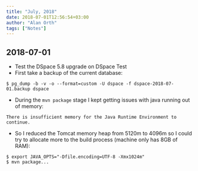 ```yaml
---
title: "July, 2018"
date: 2018-07-01T12:56:54+03:00
author: "Alan Orth"
tags: ["Notes"]
---
```


## 2018-07-01

- Test the DSpace 5.8 upgrade on DSpace Test
- First take a backup of the current database:

```
$ pg_dump -b -v -o --format=custom -U dspace -f dspace-2018-07-01.backup dspace
```

- During the `mvn package` stage I kept getting issues with java running out of memory:

```
There is insufficient memory for the Java Runtime Environment to continue.
```

- So I reduced the Tomcat memory heap from 5120m to 4096m so I could try to allocate more to the build process (machine only has 8GB of RAM):

```
$ export JAVA_OPTS="-Dfile.encoding=UTF-8 -Xmx1024m"
$ mvn package...
```

<!--more-->

<!-- vim: set sw=2 ts=2: -->
